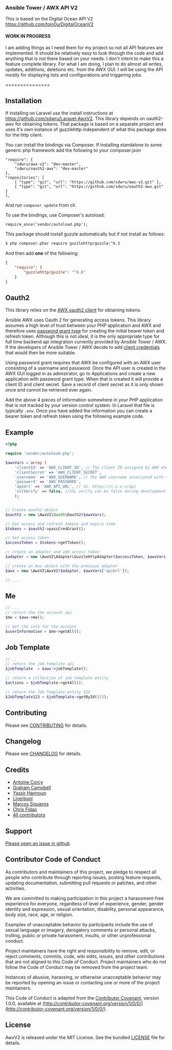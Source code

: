 ### Ansible Tower / AWX API V2

This is based on the Digital Ocean API V2
https://github.com/toin0u/DigitalOceanV2

#### WORK IN PROGRESS

I am adding things as I need them for my project so not all API features are implemented.  It should be relatively easy to look through the code and add anything that is not there based on your needs.  I don't intent to make this a feature complete library.  For what I am doing, I plan to do almost all writes, updates, additions, deletions etc. from the AWX GUI.  I will be using the API mostly for displaying lists and configurations and triggering jobs.

===============

Installation
------------

If installing on Laravel use the install instructions at https://github.com/sdwru/Laravel-AwxV2. This library depends on oauth2-awx for obtaining tokens.  That package is based on a separate project and uses it's own instance of guzzlehttp independent of what this package does for the http client.

You can install the bindings via Composer. If installing standalone to some generic php framework add the following to your composer.json
```
"require": {
    "sdwru/awx-v2": "dev-master",
    "sdwru/oauth2-awx": "dev-master"
},
"repositories": [
    { "type": "git", "url": "https://github.com/sdwru/awx-v2.git" },
    { "type": "git", "url": "https://github.com/sdwru/oauth2-awx.git" }
],
```
And run `composer update` from cli.

To use the bindings, use Composer's autoload:
```
require_once('vendor/autoload.php');
```

This package should install guzzle automatically but if not install as follows:
```bash
$ php composer.phar require guzzlehttp/guzzle:^6.3
```

And then add **one** of the following:

```json
{
    "require": {
        "guzzlehttp/guzzle": "^6.0"
    }
}
```
## Oauth2

This library relies on the [AWX oauth2 client](https://github.com/sdwru/oauth2-awx) for obtaining tokens.

Ansible AWX uses Oauth 2 for generating access tokens.  This library assumes a high level of trust between your PHP application and AWX and therefore uses [password grant type](https://oauth.net/2/grant-types/password/) for creating the initial bearer token and refresh token.  Although this is not ideal, it is the only appropriate type for full time backend api integration currently provided by Ansible Tower / AWX.  If the developers of Ansible Tower / AWX decide to add [client credentials](https://www.oauth.com/oauth2-servers/access-tokens/client-credentials/) that would then be more suitable.

Using password grant requires that AWX be configured with an AWX user consisting of a username and password.  Once the API user is created in the AWX GUI logged in as admistrator, go to Applications and create a new application with password grant type.  When that is created it will provide a client ID and client secret.  Save a record of client secret as it is only shown once and cannot be retrieved ever again.

Add the above 4 pieces of information somewhere in your PHP application that is not tracked by your version control system.  In Laravel that file is typically `.env`.  Once you have added the information you can create a bearer token and refresh token using the following example code.

Example
-------

```php
<?php

require 'vendor/autoload.php';

$awxVars = array (
    'clientId' => 'AWX_CLIENT_ID', // The client ID assigned by AWX when you created the application
    'clientSecret' => 'AWX_CLIENT_SECRET',
    'username' => 'AWX_USERNAME', // The AWX username associated with the application
    'password' => 'AWX_PASSWORD',
    'apiUrl' => 'AWX_API_URL', // Ie. https://x.x.x.x/api
    'sslVerify' => false, //SSL verify can be false during development and true after public SSL certificates are obtained
    );


// Create oauth2 object
$oauth2 = new \AwxV2\Oauth\Oauth2($awxVars);

// Get access and refresh tokens and expire time
$tokens = $oauth2->passCredGrant();

// Get access token
$accessToken = $tokens->getToken();

// create an adapter and add access token
$adapter = new \AwxV2\Adapter\GuzzleHttpAdapter($accessToken, $awxVars['sslVerify']);

// create an Awx object with the previous adapter
$awx = new \AwxV2\AwxV2($adapter, $awxVars['apiUrl']);

// ...
```

Me
-------

```php
// ...
// return the the account api
$me = $awx->me();

// Get the info for the account
$userInformation = $me->getAll();
````

Job Template
------

```php
// ..
// return the job template api
$jobTemplate  = $awx->jobTemplate();

// return a collection of job template entity
$actions = $jobTemplate->getAll();

// return the Job Template entity 123
$JobTemplate123 = $jobTemplate->getById(123);
```

Contributing
------------

Please see [CONTRIBUTING](https://github.com/toin0u/AwxV2/blob/master/CONTRIBUTING.md) for details.

Changelog
---------

Please see [CHANGELOG](https://github.com/toin0u/AwxV2/blob/master/CHANGELOG.md) for details.

Credits
-------

* [Antoine Corcy](https://twitter.com/toin0u)
* [Graham Campbell](https://twitter.com/GrahamCampbell)
* [Yassir Hannoun](https://twitter.com/yassirh)
* [Liverbool](https://github.com/liverbool)
* [Marcos Sigueros](https://github.com/alrik11es)
* [Chris Fidao](https://github.com/fideloper)
* [All contributors](https://github.com/toin0u/AwxV2/contributors)

Support
-------

[Please open an issue in github](https://github.com/toin0u/AwxV2/issues)

Contributor Code of Conduct
---------------------------

As contributors and maintainers of this project, we pledge to respect all people
who contribute through reporting issues, posting feature requests, updating
documentation, submitting pull requests or patches, and other activities.

We are committed to making participation in this project a harassment-free
experience for everyone, regardless of level of experience, gender, gender
identity and expression, sexual orientation, disability, personal appearance,
body size, race, age, or religion.

Examples of unacceptable behavior by participants include the use of sexual
language or imagery, derogatory comments or personal attacks, trolling, public
or private harassment, insults, or other unprofessional conduct.

Project maintainers have the right and responsibility to remove, edit, or reject
comments, commits, code, wiki edits, issues, and other contributions that are
not aligned to this Code of Conduct. Project maintainers who do not follow the
Code of Conduct may be removed from the project team.

Instances of abusive, harassing, or otherwise unacceptable behavior may be
reported by opening an issue or contacting one or more of the project
maintainers.

This Code of Conduct is adapted from the [Contributor
Covenant](http:contributor-covenant.org), version 1.0.0, available at
[http://contributor-covenant.org/version/1/0/0/](http://contributor-covenant.org/version/1/0/0/).

License
-------

AwxV2 is released under the MIT License. See the bundled
[LICENSE](https://github.com/toin0u/AwxV2/blob/master/LICENSE) file for details.
